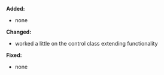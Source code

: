 **Added:**
* none

**Changed:**
* worked a little on the control class extending functionality

**Fixed:**
* none
